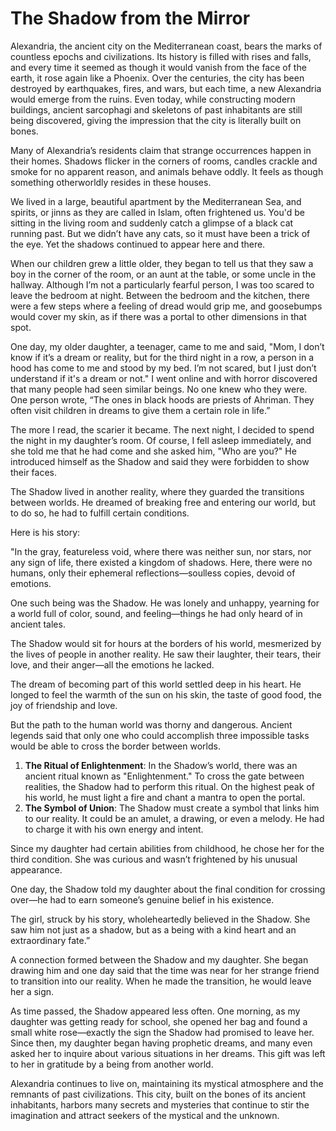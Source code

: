# The Shadow from the Mirror
Alexandria, the ancient city on the Mediterranean coast, bears the marks of countless epochs and civilizations. Its history is filled with rises and falls, and every time it seemed as though it would vanish from the face of the earth, it rose again like a Phoenix. Over the centuries, the city has been destroyed by earthquakes, fires, and wars, but each time, a new Alexandria would emerge from the ruins. Even today, while constructing modern buildings, ancient sarcophagi and skeletons of past inhabitants are still being discovered, giving the impression that the city is literally built on bones.

Many of Alexandria’s residents claim that strange occurrences happen in their homes. Shadows flicker in the corners of rooms, candles crackle and smoke for no apparent reason, and animals behave oddly. It feels as though something otherworldly resides in these houses.

We lived in a large, beautiful apartment by the Mediterranean Sea, and spirits, or jinns as they are called in Islam, often frightened us. You'd be sitting in the living room and suddenly catch a glimpse of a black cat running past. But we didn’t have any cats, so it must have been a trick of the eye. Yet the shadows continued to appear here and there.

When our children grew a little older, they began to tell us that they saw a boy in the corner of the room, or an aunt at the table, or some uncle in the hallway. Although I’m not a particularly fearful person, I was too scared to leave the bedroom at night. Between the bedroom and the kitchen, there were a few steps where a feeling of dread would grip me, and goosebumps would cover my skin, as if there was a portal to other dimensions in that spot.

One day, my older daughter, a teenager, came to me and said, "Mom, I don’t know if it’s a dream or reality, but for the third night in a row, a person in a hood has come to me and stood by my bed. I’m not scared, but I just don’t understand if it's a dream or not." I went online and with horror discovered that many people had seen similar beings. No one knew who they were. One person wrote, “The ones in black hoods are priests of Ahriman. They often visit children in dreams to give them a certain role in life.”

The more I read, the scarier it became. The next night, I decided to spend the night in my daughter’s room. Of course, I fell asleep immediately, and she told me that he had come and she asked him, "Who are you?" He introduced himself as the Shadow and said they were forbidden to show their faces.

The Shadow lived in another reality, where they guarded the transitions between worlds. He dreamed of breaking free and entering our world, but to do so, he had to fulfill certain conditions.

Here is his story:

"In the gray, featureless void, where there was neither sun, nor stars, nor any sign of life, there existed a kingdom of shadows. Here, there were no humans, only their ephemeral reflections—soulless copies, devoid of emotions.

One such being was the Shadow. He was lonely and unhappy, yearning for a world full of color, sound, and feeling—things he had only heard of in ancient tales.

The Shadow would sit for hours at the borders of his world, mesmerized by the lives of people in another reality. He saw their laughter, their tears, their love, and their anger—all the emotions he lacked.

The dream of becoming part of this world settled deep in his heart. He longed to feel the warmth of the sun on his skin, the taste of good food, the joy of friendship and love.

But the path to the human world was thorny and dangerous. Ancient legends said that only one who could accomplish three impossible tasks would be able to cross the border between worlds.

1. **The Ritual of Enlightenment**: In the Shadow’s world, there was an ancient ritual known as "Enlightenment." To cross the gate between realities, the Shadow had to perform this ritual. On the highest peak of his world, he must light a fire and chant a mantra to open the portal.
2. **The Symbol of Union**: The Shadow must create a symbol that links him to our reality. It could be an amulet, a drawing, or even a melody. He had to charge it with his own energy and intent.

Since my daughter had certain abilities from childhood, he chose her for the third condition. She was curious and wasn’t frightened by his unusual appearance.

One day, the Shadow told my daughter about the final condition for crossing over—he had to earn someone’s genuine belief in his existence.

The girl, struck by his story, wholeheartedly believed in the Shadow. She saw him not just as a shadow, but as a being with a kind heart and an extraordinary fate.”

A connection formed between the Shadow and my daughter. She began drawing him and one day said that the time was near for her strange friend to transition into our reality. When he made the transition, he would leave her a sign.

As time passed, the Shadow appeared less often. One morning, as my daughter was getting ready for school, she opened her bag and found a small white rose—exactly the sign the Shadow had promised to leave her. Since then, my daughter began having prophetic dreams, and many even asked her to inquire about various situations in her dreams. This gift was left to her in gratitude by a being from another world.

Alexandria continues to live on, maintaining its mystical atmosphere and the remnants of past civilizations. This city, built on the bones of its ancient inhabitants, harbors many secrets and mysteries that continue to stir the imagination and attract seekers of the mystical and the unknown.